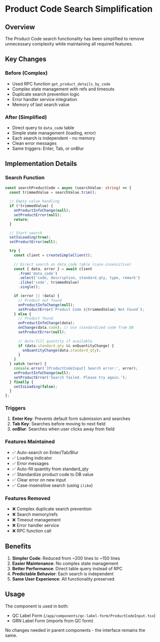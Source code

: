 # Product Code Search Simplification

## Overview

The Product Code search functionality has been simplified to remove unnecessary complexity while maintaining all required features.

## Key Changes

### Before (Complex)
- Used RPC function `get_product_details_by_code`
- Complex state management with refs and timeouts
- Duplicate search prevention logic
- Error handler service integration
- Memory of last search value

### After (Simplified)
- Direct query to `data_code` table
- Simple state management (loading, error)
- Each search is independent - no memory
- Clean error messages
- Same triggers: Enter, Tab, or onBlur

## Implementation Details

### Search Function
```typescript
const searchProductCode = async (searchValue: string) => {
  const trimmedValue = searchValue.trim();
  
  // Empty value handling
  if (!trimmedValue) {
    onProductInfoChange(null);
    setProductError(null);
    return;
  }

  // Start search
  setIsLoading(true);
  setProductError(null);

  try {
    const client = createSimpleClient();
    
    // Direct search on data_code table (case-insensitive)
    const { data, error } = await client
      .from('data_code')
      .select('code, description, standard_qty, type, remark')
      .ilike('code', trimmedValue)
      .single();

    if (error || !data) {
      // Product not found
      onProductInfoChange(null);
      setProductError(`Product Code ${trimmedValue} Not Found`);
    } else {
      // Product found
      onProductInfoChange(data);
      onChange(data.code); // Use standardized code from DB
      setProductError(null);
      
      // Auto-fill quantity if available
      if (data.standard_qty && onQuantityChange) {
        onQuantityChange(data.standard_qty);
      }
    }
  } catch (error) {
    console.error('[ProductCodeInput] Search error:', error);
    onProductInfoChange(null);
    setProductError('Search failed. Please try again.');
  } finally {
    setIsLoading(false);
  }
};
```

### Triggers
1. **Enter Key**: Prevents default form submission and searches
2. **Tab Key**: Searches before moving to next field
3. **onBlur**: Searches when user clicks away from field

### Features Maintained
- ✅ Auto-search on Enter/Tab/Blur
- ✅ Loading indicator
- ✅ Error messages
- ✅ Auto-fill quantity from standard_qty
- ✅ Standardize product code to DB value
- ✅ Clear error on new input
- ✅ Case-insensitive search (using `ilike`)

### Features Removed
- ❌ Complex duplicate search prevention
- ❌ Search memory/refs
- ❌ Timeout management
- ❌ Error handler service
- ❌ RPC function call

## Benefits

1. **Simpler Code**: Reduced from ~200 lines to ~150 lines
2. **Easier Maintenance**: No complex state management
3. **Better Performance**: Direct table query instead of RPC
4. **Predictable Behavior**: Each search is independent
5. **Same User Experience**: All functionality preserved

## Usage

The component is used in both:
- QC Label Form (`/app/components/qc-label-form/ProductCodeInput.tsx`)
- GRN Label Form (imports from QC form)

No changes needed in parent components - the interface remains the same.